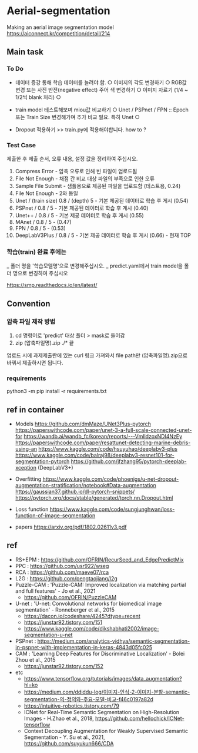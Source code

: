 # Aerial-segmentation
Making an aerial image segmentation model
https://aiconnect.kr/competition/detail/214

## Main task
### To Do
 - 데이터 증강 통해 학습 데이터를 늘려야 함.
  ○ 이미지의 각도 변경하기
  ○ RGB값 변경 또는 사진 반전(negative effect) 주어 색 변경하기
  ○ 이미지 자르기 (1/4 ~ 1/2씩 blank 처리)
  ○ 
  
 - train model 테스트해보며 miou값 비교하기
  ○ Unet / PSPnet / FPN :: Epoch 또는 Train Size 변경해가며 추가 비교 필요. 특히 Unet
  ○ 
  
 - Dropout 적용하기 >> train.py에 적용해야합니다. how to ?

### Test Case
  제출한 후 제출 순서, 오류 내용, 설정 값을 정리하여 주십시오.
 1. Compress Error - 압축 오류로 인해 빈 파일이 업로드됨
 2. File Not Enough - 채점 간 비교 대상 파일의 부족으로 인한 오류
 3. Sample File Submit - 샘플용으로 제공된 파일을 업로드함 (테스트용, 0.24)
 4. File Not Enough - 2와 동일
 5. Unet / (train size) 0.8 / (depth) 5 - 기본 제공된 데이터로 학습 후 게시 (0.54)
 6. PSPnet / 0.8 / 5 - 기본 제공된 데이터로 학습 후 게시 (0.40)
 7. Unet++ / 0.8 / 5 - 기본 제공 데이터로 학습 후 게시 (0.55)
 8. MAnet / 0.8 / 5 - (0.47)
 9. FPN / 0.8 / 5 - (0.53)
 10. DeepLabV3Plus / 0.8 / 5 - 기본 제공 데이터로 학습 후 게시 (0.66) - 현재 TOP
 
 
 
### 학습(train) 완료 후에는 
 _ 폴더 명을 '학습모델명'으로 변경해주십시오.
 _ predict.yaml에서 train model을 폴더 명으로 변경하여 주십시오
 
 https://smp.readthedocs.io/en/latest/
 
 
## Convention 
### 압축 파일 제작 방법

1. cd 명령어로 'predict' 대상 폴더 > mask로 들어감
2. zip (압축파일명).zip ./*
끝

업로드 시에 과제제출란에 있는 curl 링크 가져와서
file path만 (압축파일명).zip으로 바꿔서 제출하시면 됩니다.


### requirements
python3 -m pip install -r requirements.txt

## ref in container
 - Models
 https://github.com/dmMaze/UNet3Plus-pytorch
 https://paperswithcode.com/paper/unet-3-a-full-scale-connected-unet-for
 https://wandb.ai/wandb_fc/korean/reports/---VmlldzoxNDI4NzEy
 https://paperswithcode.com/paper/resattunet-detecting-marine-debris-using-an
 https://www.kaggle.com/code/hsuyuhao/deeplabv3-plus
 https://www.kaggle.com/code/balraj98/deeplabv3-resnet101-for-segmentation-pytorch
 https://github.com/jfzhang95/pytorch-deeplab-xception (DeepLabV3+)
 
 
- Overfitting
 https://www.kaggle.com/code/phoenigs/u-net-dropout-augmentation-stratification/notebook#Data-augmentation
 https://gaussian37.github.io/dl-pytorch-snippets/
 https://pytorch.org/docs/stable/generated/torch.nn.Dropout.html
 
 - Loss function
  https://www.kaggle.com/code/sungjunghwan/loss-function-of-image-segmentation
  
  - papers
  https://arxiv.org/pdf/1802.02611v3.pdf

## ref
- RS+EPM : https://github.com/OFRIN/RecurSeed_and_EdgePredictMix
- PPC : https://github.com/usr922/wseg
- RCA : https://github.com/maeve07/rca
- L2G : https://github.com/pengtaojiang/l2g
- Puzzle-CAM : 'Puzzle-CAM: Improved localization via matching partial and full features' - Jo et al., 2021
  - https://github.com/OFRIN/PuzzleCAM
- U-net : 'U-net: Convolutional networks for biomedical image segmentation' - Ronneberger et al., 2015 
  - https://dacon.io/codeshare/4245?dtype=recent
  - https://junstar92.tistory.com/151
  - https://www.kaggle.com/code/dikshabhati2002/image-segmentation-u-net
- PSPnet : https://medium.com/analytics-vidhya/semantic-segmentation-in-pspnet-with-implementation-in-keras-4843d05fc025
- CAM : 'Learning Deep Features for Discriminative Localization' - Bolei Zhou et al., 2015
  - https://junstar92.tistory.com/152
- etc
  - https://www.tensorflow.org/tutorials/images/data_augmentation?hl=ko
  - https://medium.com/ddiddu-log/이미지-인식-2-이미지-분할-semantic-segmentation-의-정의와-주요-모델-비교-f46c0197a82d
  - https://intuitive-robotics.tistory.com/79
  - ICNet for Real-Time Semantic Segmentation on High-Resolution Images - H.Zhao et al., 2018, https://github.com/hellochick/ICNet-tensorflow
  - Context Decoupling Augmentation for Weakly Supervised Semantic Segmentation - Y. Su et al., 2021, https://github.com/suyukun666/CDA
